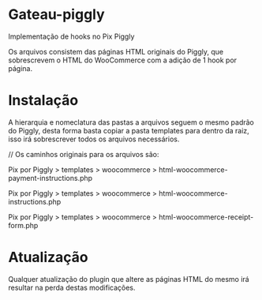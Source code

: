 # Gateau-piggly
 Implementação de hooks no Pix Piggly

 Os arquivos consistem das páginas HTML originais do Piggly, que sobrescrevem o HTML do WooCommerce com a adição de 1 hook por página.

# Instalação

A hierarquia e nomeclatura das pastas a arquivos seguem o mesmo padrão do Piggly, desta forma basta copiar a pasta templates para dentro da raiz, isso irá sobrescrever todos os arquivos necessários.

// Os caminhos originais para os arquivos são:

Pix por Piggly > templates > woocommerce > html-woocommerce-payment-instructions.php

Pix por Piggly > templates > woocommerce > html-woocommerce-instructions.php

Pix por Piggly > templates > woocommerce > html-woocommerce-receipt-form.php

# Atualização

Qualquer atualização do plugin que altere as páginas HTML do mesmo irá resultar na perda destas modificações.